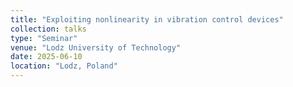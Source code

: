 ```yaml
---
title: "Exploiting nonlinearity in vibration control devices"
collection: talks
type: "Seminar"
venue: "Lodz University of Technology"
date: 2025-06-10
location: "Lodz, Poland"
---
```

